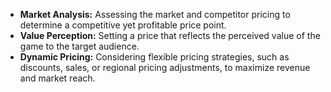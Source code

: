 - **Market Analysis:** Assessing the market and competitor pricing to determine a competitive yet profitable price point.
- **Value Perception:** Setting a price that reflects the perceived value of the game to the target audience.
- **Dynamic Pricing:** Considering flexible pricing strategies, such as discounts, sales, or regional pricing adjustments, to maximize revenue and market reach.